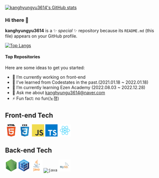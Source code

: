  [![kanghyungyu3614's GitHub stats](https://github-readme-stats.vercel.app/api?username=kanghyungyu3614&count_private=true&show_icons=true&theme=radical)](https://github.com/kanghyungyu3614) 
 


### Hi there 👋 
**kanghyungyu3614** is a ✨ _special_ ✨ repository because its `README.md` (this file) appears on your GitHub profile.

[![Top Langs](https://github-readme-stats.vercel.app/api/top-langs/?username=kanghyungyu3614&layout=compact)](https://github.com/kanghyungyu3614)

#### Top Repositories

Here are some ideas to get you started:

- 🔭 I’m currently working on front-end
- 🌱 I've learned from Codestates in the past.(2021.01.18 ~ 2022.01.18)
- 🌱 I’m currently learning Ezen Academy (2022.08.03 ~ 2022.12.28)
- 💬 Ask me about kanghyungu3614@naver.com
- ⚡ Fun fact: no fun(노잼)

## Front-end Tech
<code><img height="40" alt="HTML" src="https://raw.githubusercontent.com/github/explore/5c058a388828bb5fde0bcafd4bc867b5bb3f26f3/topics/html/html.png"></code>
<code><img height="40" alt="CSS" src="https://raw.githubusercontent.com/github/explore/80688e429a7d4ef2fca1e82350fe8e3517d3494d/topics/css/css.png"></code>
<code><img height="40" alt="javascript" src="https://raw.githubusercontent.com/github/explore/80688e429a7d4ef2fca1e82350fe8e3517d3494d/topics/javascript/javascript.png"></code>
<code><img height="40" alt="typescript" src="https://raw.githubusercontent.com/github/explore/80688e429a7d4ef2fca1e82350fe8e3517d3494d/topics/typescript/typescript.png"></code>
<code><img height="40" alt="react" src="https://raw.githubusercontent.com/github/explore/80688e429a7d4ef2fca1e82350fe8e3517d3494d/topics/react/react.png"></code>


## Back-end Tech
<code><img height="40" alt="nodejs" src="https://raw.githubusercontent.com/github/explore/80688e429a7d4ef2fca1e82350fe8e3517d3494d/topics/nodejs/nodejs.png"></code>
<code><img height="40" alt="sequelize" src="https://github.com/sequelize/sequelize/blob/main/logo.svg"></code>
<code><img height="40" alt="java" src="https://raw.githubusercontent.com/github/explore/80688e429a7d4ef2fca1e82350fe8e3517d3494d/topics/java/java.png"></code>
<code><img height="40" alt="java" src="https://github.com/spring-projects/spring-framework/blob/main/src/docs/spring-framework.png"></code>
<code><img height="40" alt="Mysql" src="https://raw.githubusercontent.com/github/explore/80688e429a7d4ef2fca1e82350fe8e3517d3494d/topics/mysql/mysql.png"></code>
